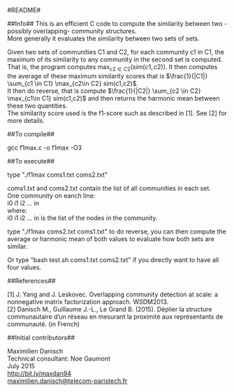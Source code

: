 #README#

##Info##
This is an efficient C code to compute the similarity between two -possibly overlapping- community structures.  
More generally it evaluates the similarity between two sets of sets.

Given two sets of communities C1 and C2, for each community c1 in C1, the maximum of its similarity to any community in the second set is computed. That is, the program computes $\max_{c2 \in C2}(sim(c1,c2))$. It then computes the average of these maximum similarity scores that is $\frac{1}{|C1|} \sum_{c1 \in C1} \max_{c2\in C2} sim(c1,c2)$.  
It then do reverse, that is compute $\frac{1}{|C2|} \sum_{c2 \in C2} \max_{c1\in C1} sim(c1,c2)$ and then returns the harmonic mean between these two quantities.  
The similarity score used is the f1-score such as described in [1]. See [2] for more details.

##To compile##

gcc f1max.c -o f1max -O3  

##To execute##

type "./f1max coms1.txt coms2.txt"

coms1.txt and coms2.txt contain the list of all communities in each set.  
One community on eanch line:  
i0 i1 i2 ... in  
where:  
i0 i1 i2 ... in is the list of the nodes in the community.

type "./f1max coms2.txt coms1.txt" to do reverse, you can then compute the average or harmonic mean of both values to evaluate how both sets are similar.

Or type "bash test.sh coms1.txt coms2.txt" if you directly want to have all four values.

##References##

[1] J. Yang and J. Leskovec. Overlapping community detection at scale: a nonnegative matrix factorization approach. WSDM2013.  
[2] Danisch M., Guillaume J.-L., Le Grand B. (2015). Déplier la structure communautaire d’un réseau en mesurant la proximité aux représentants de communauté. (in French)

##Initial contributors##

Maximilien Danisch  
Technical consultant: Noe Gaumont  
July 2015  
http://bit.ly/maxdan94  
maximilien.danisch@telecom-paristech.fr
